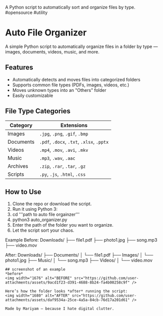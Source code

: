 A Python script to automatically sort and organize files by type.
#opensource #utility 
# Auto File Organizer
A simple Python script to automatically organize files in a folder by type — images, documents, videos, music, and more.

##  Features 

- Automatically detects and moves files into categorized folders
- Supports common file types (PDFs, images, videos, etc.)
- Moves unknown types into an "Others" folder
- Easily customizable

##  File Type Categories

| Category   | Extensions |
|------------|------------|
| Images     | `.jpg`, `.png`, `.gif`, `.bmp` |
| Documents  | `.pdf`, `.docx`, `.txt`, `.xlsx`, `.pptx` |
| Videos     | `.mp4`, `.mov`, `.avi`, `.mkv` |
| Music      | `.mp3`, `.wav`, `.aac` |
| Archives   | `.zip`, `.rar`, `.tar`, `.gz` |
| Scripts    | `.py`, `.js`, `.html`, `.css` |

##  How to Use

1. Clone the repo or download the script.
2. Run it using Python 3: 
3. cd '''path to auto file orgainzer'''
4. python3 auto_organizer.py
5. Enter the path of the folder you want to organize.
6. Let the script sort your chaos.


Example
Before:
Downloads/
├── file1.pdf
├── photo1.jpg
├── song.mp3
├── video.mov

After:
Downloads/
├── Documents/
│   └── file1.pdf
├── Images/
│   └── photo1.jpg
├── Music/
│   └── song.mp3
├── Videos/
│   └── video.mov
```
## screenshot of an example
*before*
<img width="1676" alt="BEFORE" src="https://github.com/user-attachments/assets/9acd1f23-d391-4688-8b24-fa4b00258c9f" />

Here’s how the folder looks *after* running the script:
<img width="1680" alt="AFTER" src="https://github.com/user-attachments/assets/daf9534a-25ce-4a5a-84cb-76d17a201d61" />

Made by Mariyam – because I hate digital clutter.
